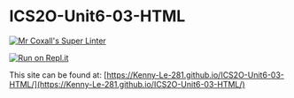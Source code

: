 # ICS2O-Unit6-03-HTML

[![Mr Coxall's Super Linter](https://github.com/Kenny-Le-281/ICS2O-Unit6-03-HTML/workflows/Mr%20Coxall's%20Super%20Linter/badge.svg)](https://github.com/Kenny-Le-281/ICS2O-Unit6-03-HTML/actions)

[![Run on Repl.it](https://repl.it/badge/github/Kenny-Le-281/ICS2O-Unit6-03-HTML)](https://repl.it/github/Kenny-Le-281/ICS2O-Unit6-03-HTML)

This site can be found at: [https://Kenny-Le-281.github.io/ICS2O-Unit6-03-HTML/](https://Kenny-Le-281.github.io/ICS2O-Unit6-03-HTML/)
